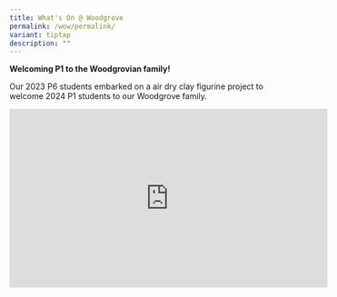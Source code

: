 ```yaml
---
title: What's On @ Woodgrove
permalink: /wow/permalink/
variant: tiptap
description: ""
---
```

<p></p><p><strong>Welcoming P1 to the Woodgrovian family!</strong></p><p>Our 2023 P6 students embarked on a air dry clay figurine project to welcome 2024 P1 students to our Woodgrove family.</p><div class="iframe-wrapper"><iframe height="315" width="560" allowfullscreen="true" frameborder="0" src="https://www.youtube.com/embed/5Yy6mIBIGYM?si=y0WK2dBS4EolgeRx&amp;rel=0"></iframe></div><p></p><p></p>